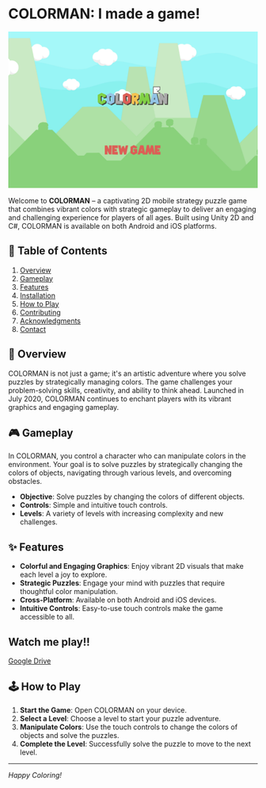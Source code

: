 # COLORMAN: I made a game!
![Banner](COLORMAN.png)

Welcome to **COLORMAN** – a captivating 2D mobile strategy puzzle game that combines vibrant colors with strategic gameplay to deliver an engaging and challenging experience for players of all ages. Built using Unity 2D and C#, COLORMAN is available on both Android and iOS platforms.

## 📜 Table of Contents

1. [Overview](#overview)
2. [Gameplay](#gameplay)
3. [Features](#features)
4. [Installation](#installation)
5. [How to Play](#how-to-play)
6. [Contributing](#contributing)
7. [Acknowledgments](#acknowledgments)
8. [Contact](#contact)

## 🌈 Overview

COLORMAN is not just a game; it's an artistic adventure where you solve puzzles by strategically managing colors. The game challenges your problem-solving skills, creativity, and ability to think ahead. Launched in July 2020, COLORMAN continues to enchant players with its vibrant graphics and engaging gameplay.

## 🎮 Gameplay

In COLORMAN, you control a character who can manipulate colors in the environment. Your goal is to solve puzzles by strategically changing the colors of objects, navigating through various levels, and overcoming obstacles.

- **Objective**: Solve puzzles by changing the colors of different objects.
- **Controls**: Simple and intuitive touch controls.
- **Levels**: A variety of levels with increasing complexity and new challenges.

## ✨ Features

- **Colorful and Engaging Graphics**: Enjoy vibrant 2D visuals that make each level a joy to explore.
- **Strategic Puzzles**: Engage your mind with puzzles that require thoughtful color manipulation.
- **Cross-Platform**: Available on both Android and iOS devices.
- **Intuitive Controls**: Easy-to-use touch controls make the game accessible to all.

## Watch me play!!

[Google Drive](https://drive.google.com/file/d/1-L_anGRmatW-LRrZUt9cs9iFpPZ1IgAN/view?usp=drive_link)



## 🕹️ How to Play
1. **Start the Game**: Open COLORMAN on your device.
2. **Select a Level**: Choose a level to start your puzzle adventure.
3. **Manipulate Colors**: Use the touch controls to change the colors of objects and solve the puzzles.
4. **Complete the Level**: Successfully solve the puzzle to move to the next level.

---

*Happy Coloring!*
